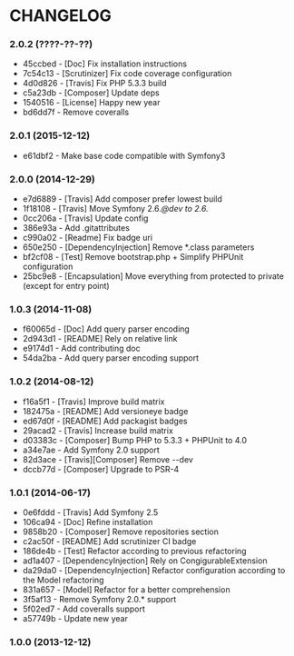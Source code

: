 # CHANGELOG

### 2.0.2 (????-??-??)

 * 45ccbed - [Doc] Fix installation instructions
 * 7c54c13 - [Scrutinizer] Fix code coverage configuration
 * 4d0d826 - [Travis] Fix PHP 5.3.3 build
 * c5a23db - [Composer] Update deps
 * 1540516 - [License] Happy new year
 * bd6dd7f - Remove coveralls
 
### 2.0.1 (2015-12-12)

 * e61dbf2 - Make base code compatible with Symfony3
 
### 2.0.0 (2014-12-29)

 * e7d6889 - [Travis] Add composer prefer lowest build
 * 1f18108 - [Travis] Move Symfony 2.6.*@dev to 2.6.*
 * 0cc206a - [Travis] Update config
 * 386e93a - Add .gitattributes
 * c990a02 - [Readme] Fix badge uri
 * 650e250 - [DependencyInjection] Remove *.class parameters
 * bf2cf08 - [Test] Remove bootstrap.php + Simplify PHPUnit configuration
 * 25bc9e8 - [Encapsulation] Move everything from protected to private (except for entry point)

### 1.0.3 (2014-11-08)

 * f60065d - [Doc] Add query parser encoding
 * 2d943d1 - [README] Rely on relative link
 * e9174d1 - Add contributing doc
 * 54da2ba - Add query parser encoding support

### 1.0.2 (2014-08-12)

 * f16a5f1 - [Travis] Improve build matrix
 * 182475a - [README] Add versioneye badge
 * ed67d0f - [README] Add packagist badges
 * 29acad2 - [Travis] Increase build matrix
 * d03383c - [Composer] Bump PHP to 5.3.3 + PHPUnit to 4.0
 * a34e7ae - Add Symfony 2.0 support
 * 82d3ace - [Travis][Composer] Remove --dev
 * dccb77d - [Composer] Upgrade to PSR-4

### 1.0.1 (2014-06-17)

 * 0e6fddd - [Travis] Add Symfony 2.5
 * 106ca94 - [Doc] Refine installation
 * 9858b20 - [Composer] Remove repositories section
 * c2ac50f - [README] Add scrutinizer CI badge
 * 186de4b - [Test] Refactor according to previous refactoring
 * ad1a407 - [DependencyInjection] Rely on CongigurableExtension
 * da29da0 - [DependencyInjection] Refactor configuration according to the Model refactoring
 * 831a657 - [Model] Refactor for a better comprehension
 * 3f5af13 - Remove Symfony 2.0.* support
 * 5f02ed7 - Add coveralls support
 * a57749b - Update new year

### 1.0.0 (2013-12-12)
